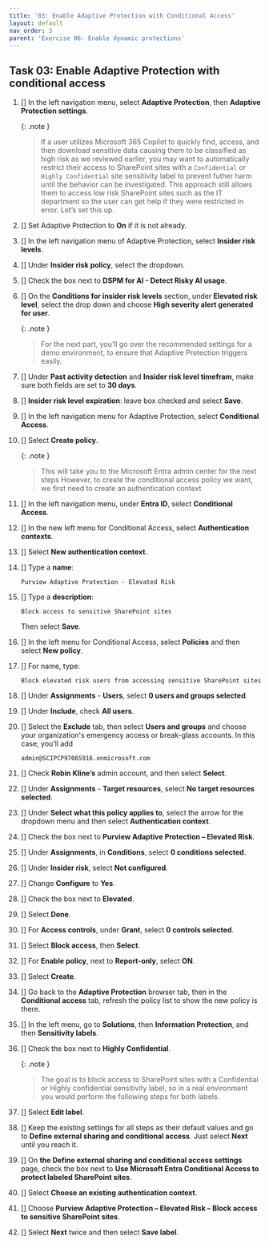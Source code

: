 ```yaml
---
title: '03: Enable Adaptive Protection with Conditional Access'
layout: default
nav_order: 3
parent: 'Exercise 06: Enable dynamic protections'
---
```


## Task 03: Enable Adaptive Protection with conditional access

1. [] In the left navigation menu, select **Adaptive Protection**, then **Adaptive Protection settings**. 

    {: .note }
    > If a user utilizes Microsoft 365 Copilot to quickly find, access, and then download sensitive data causing them to be classified as high risk as we reviewed earlier, you may want to automatically restrict their access to SharePoint sites with a `Confidential` or `Highly Confidential` site sensitivity label to prevent futher harm until the behavior can be investigated. This approach still allows them to access low risk SharePoint sites such as the IT department so the user can get help if they were restricted in error. Let’s set this up. 
   
1. [] Set Adaptive Protection to **On** if it is not already. 

1. [] In the left navigation menu of Adaptive Protection, select **Insider risk levels**. 

1. [] Under **Insider risk policy**, select the dropdown. 

1. [] Check the box next to **DSPM for AI - Detect Risky AI usage**. 

1. [] On the **Conditions for insider risk levels** section, under **Elevated risk level**, select the drop down and choose **High severity alert generated for user**. 

    {: .note }
    > For the next part, you’ll go over the recommended settings for a demo environment, to ensure that Adaptive Protection triggers easily. 
   
1. [] Under **Past activity detection** and **Insider risk level timefram**, make sure both fields are set to **30 days**. 

1. [] **Insider risk level expiration**: leave box checked and select **Save**. 

1. [] In the left navigation menu for Adaptive Protection, select **Conditional Access**. 

1. [] Select **Create policy**. 

    {: .note }
    > This will take you to the Microsoft Entra admin center for the next steps However, to create the conditional access policy we want, we first need to create an authentication context 

1. [] In the left navigation menu, under **Entra ID**, select **Conditional Access**. 

1. [] In the new left menu for Conditional Access, select **Authentication contexts**. 

1. [] Select **New authentication context**. 

1. [] Type a **name**: 

    ```
    Purview Adaptive Protection - Elevated Risk
    ```

1. [] Type a **description**: 

    ```
    Block access to sensitive SharePoint sites
    ```
   
   Then select **Save**.

1. [] In the left menu for Conditional Access, select **Policies** and then select **New policy**. 

1. [] For name, type:

    ```
    Block elevated risk users from accessing sensitive SharePoint sites
    ``` 
   
1. [] Under **Assignments** - **Users**, select **0 users and groups selected**. 

1. [] Under **Include**, check **All users**. 

1. [] Select the **Exclude** tab, then select **Users and groups** and choose your organization's emergency access or break-glass accounts. 
In this case, you’ll add 

    ```
    admin@SCIPCP97065916.onmicrosoft.com
    ``` 

1. [] Check **Robin Kline’s** admin account, and then select **Select**.

1. [] Under **Assignments** - **Target resources**, select **No target resources selected**. 

1. [] Under **Select what this policy applies to**, select the arrow for the dropdown menu and then select **Authentication context**. 

1. [] Check the box next to **Purview Adaptive Protection – Elevated Risk**. 

1. [] Under **Assignments**, in **Conditions**, select **0 conditions selected**. 

1. [] Under **Insider risk**, select **Not configured**. 

1. [] Change **Configure** to **Yes**. 

1. [] Check the box next to **Elevated**. 

1. [] Select **Done**. 

1. [] For **Access controls**, under **Grant**, select **0 controls selected**. 

1. [] Select **Block access**, then **Select**. 

1. [] For **Enable policy**, next to **Report-only**, select **ON**. 

1. [] Select **Create**. 

1. [] Go back to the **Adaptive Protection** browser tab, then in the **Conditional access** tab, refresh the policy list to show the new policy is there. 

1. [] In the left menu, go to **Solutions**, then **Information Protection**, and then **Sensitivity labels**.

1. [] Check the box next to **Highly Confidential**. 

    {: .note }
    > The goal is to block access to SharePoint sites with a Confidential or Highly confidential sensitivity label, so in a real environment you would perform the following steps for both labels. 

1. [] Select **Edit label**. 

1. [] Keep the existing settings for all steps as their default values and go to **Define external sharing and conditional access**. Just select **Next** until you reach it.

1. [] On **the Define external sharing and conditional access settings** page, check the box next to **Use Microsoft Entra Conditional Access to protect labeled SharePoint sites**. 

1. [] Select **Choose an existing authentication context**. 

1. [] Choose **Purview Adaptive Protection – Elevated Risk – Block access to sensitive SharePoint sites**.

1. [] Select **Next** twice and then select **Save label**.
